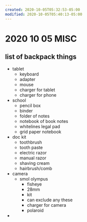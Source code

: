 ```yaml
---
created: 2020-10-05T05:32:53-05:00
modified: 2020-10-05T05:40:13-05:00
---
```


# 2020 10 05 MISC
## list of backpack things
- tablet
  - keyboard 
  - adapter
  - mouse
  - charger for tablet
  - charger for phone
- school
  - pencil box
  - binder
  - folder of notes
  - notebook of book notes
  - whitelines legal pad
  - grid paper notebook
- doc kit
  - toothbrush
  - tooth paste
  - electric razor
  - manual razor
  - shaving cream
  - hairbrush/comb
- camera
  - smol olympus
    - fisheye
    - 28mm
    - kit
    - can exclude any these
    - charger for camera
    - polaroid
-